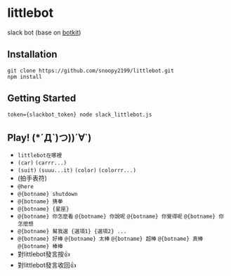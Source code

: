 # littlebot
slack bot (base on [botkit](https://github.com/howdyai/botkit))

## Installation
```
git clone https://github.com/snoopy2199/littlebot.git
npm install
```

## Getting Started
```
token={slackbot_token} node slack_littlebot.js
```

## Play! (*´Д\`)つ))´∀\`)
* `littlebot在哪裡`
* `(car)` `(carrr...)`
* `(suit)` `(suuu...it)` `(color)` `(colorrr...)`
* (拍手表符)
* `@here`
* `@{botname} shutdown`
* `@{botname} 猜拳`
* `@{botname} {星座}`
* `@{botname} 你怎麼看` `@{botname} 你說呢` `@{botname} 你覺得呢` `@{botname} 你怎麼想`
* `@{botname} 幫我選 {選項1} {選項2} ...`
* `@{botname} 好棒` `@{botname} 太棒` `@{botname} 超棒` `@{botname} 真棒` `@{botname} 棒棒`
* 對littlebot發言按:+1:
* 對littlebot發言收回:+1: